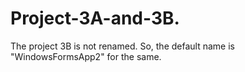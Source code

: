 # Project-3A-and-3B.
The project 3B is not renamed. So, the default name is "WindowsFormsApp2" for the same.
